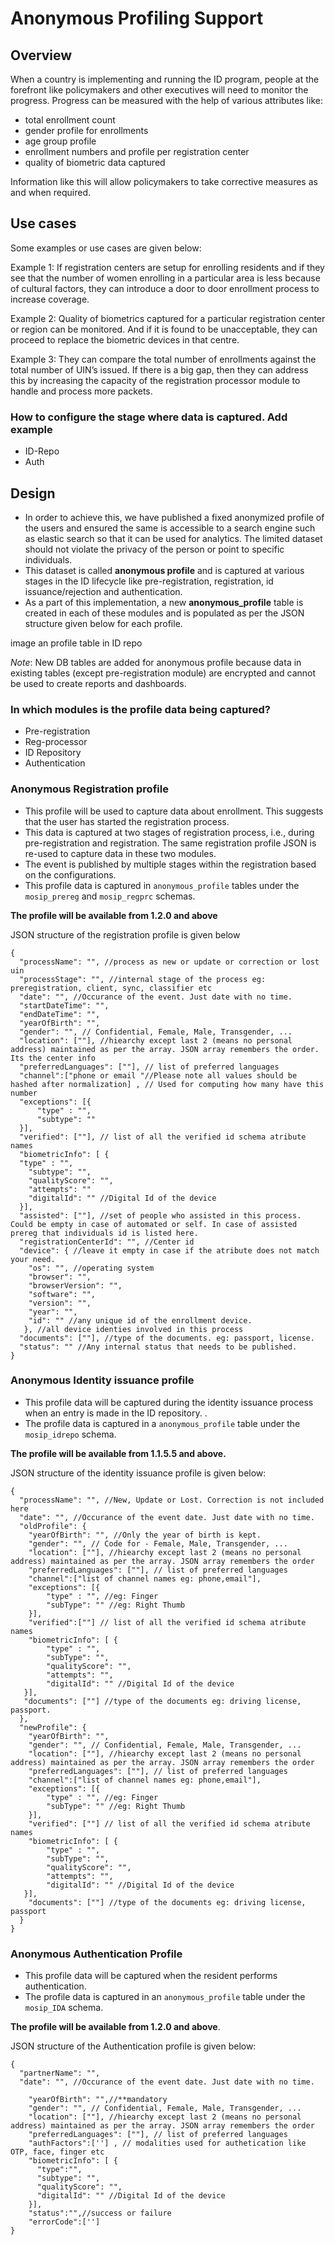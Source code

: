 # Anonymous Profiling Support

## Overview

When a country is implementing and running the ID program, people at the forefront like policymakers and other executives will need to monitor the progress. Progress can be measured with the help of various attributes like:

* total enrollment count
* gender profile for enrollments
* age group profile
* enrollment numbers and profile per registration center
* quality of biometric data captured 

Information like this will allow policymakers to take corrective measures as and when required. 

## Use cases

Some examples or use cases are given below:

Example 1: If registration centers are setup for enrolling residents and if they see that the number of women enrolling in a particular area is less because of cultural factors, they can introduce a door to door enrollment process to increase coverage.

Example 2: Quality of biometrics captured for a particular registration center or region can be monitored. And if it is found to be unacceptable, they can proceed to replace the biometric devices in that centre.

Example 3: They can compare the total number of enrollments against the total number of UIN’s issued. If there is a big gap, then they can address this by increasing the capacity of the registration processor module to handle and process more packets.



### How to configure the stage where data is captured. Add example <TODO>

* ID-Repo
* Auth
  




## Design

* In order to achieve this, we have published a fixed anonymized profile of the users and ensured the same is accessible to a search engine such as elastic search so that it can be used for analytics. The limited dataset should not violate the privacy of the person or point to specific individuals.
* This dataset is called **anonymous profile** and is captured at various stages in the ID lifecycle like pre-registration, registration, id issuance/rejection and  authentication.
* As a part of this implementation, a new **anonymous_profile** table is created in each of these modules and is populated as per the JSON structure given below for each profile.

image an profile table in ID repo

_Note_: New DB tables are added for anonymous profile because data in existing tables (except pre-registration module) are encrypted and cannot be used to create reports and dashboards. 
  
### In which modules is the profile data being captured?

* Pre-registration
* Reg-processor
* ID Repository
* Authentication

### Anonymous Registration profile

* This profile will be used to capture data about enrollment. This suggests that the user has started the registration process.
* This data is captured at two stages of registration process, i.e., during pre-registration and registration. The same registration profile JSON is re-used to capture data in these two modules.
* The event is published by multiple stages within the registration based on the configurations.
* This profile data is captured in `anonymous_profile` tables under the `mosip_prereg` and `mosip_regprc` schemas.
  
**The profile will be available from 1.2.0 and above**
  
  JSON structure of the registration profile is given below

```jsonc
{
  "processName": "", //process as new or update or correction or lost uin
  "processStage": "", //internal stage of the process eg: preregistration, client, sync, classifier etc
  "date": "", //Occurance of the event. Just date with no time.
  "startDateTime": "",
  "endDateTime": "",
  "yearOfBirth": "",
  "gender": "", // Confidential, Female, Male, Transgender, ...
  "location": [""], //hiearchy except last 2 (means no personal address) maintained as per the array. JSON array remembers the order. Its the center info
  "preferredLanguages": [""], // list of preferred languages
  "channel":["phone or email "//Please note all values should be hashed after normalization] , // Used for computing how many have this number
  "exceptions": [{
      "type" : "",
      "subtype": ""
  }],  
  "verified": [""], // list of all the verified id schema atribute names
  "biometricInfo": [ {
  "type" : "",
    "subtype": "",
    "qualityScore": "",
    "attempts": ""
    "digitalId": "" //Digital Id of the device
  }],
  "assisted": [""], //set of people who assisted in this process. Could be empty in case of automated or self. In case of assisted prereg that individuals id is listed here. 
  "registrationCenterId": "", //Center id
  "device": { //leave it empty in case if the atribute does not match your need.
    "os": "", //operating system
    "browser": "",
    "browserVersion": "",
    "software": "", 
    "version": "",
    "year": "",
    "id": "" //any unique id of the enrollment device.
   }, //all device identies involved in this process 
  "documents": [""], //type of the documents. eg: passport, license.
  "status": "" //Any internal status that needs to be published. 
}
``` 

### Anonymous Identity issuance profile
  
* This profile data will be captured during the identity issuance process when an entry is made in the ID repository. 
.
* The profile data is captured in a `anonymous_profile` table under the `mosip_idrepo` schema.

**The profile will be available from 1.1.5.5 and above.**

 JSON structure of the identity issuance profile is given below:

```jsonc
{
  "processName": "", //New, Update or Lost. Correction is not included here
  "date": "", //Occurance of the event date. Just date with no time. 
  "oldProfile": {
    "yearOfBirth": "", //Only the year of birth is kept.  
    "gender": "", // Code for - Female, Male, Transgender, ...
    "location": [""], //hiearchy except last 2 (means no personal address) maintained as per the array. JSON array remembers the order
    "preferredLanguages": [""], // list of preferred languages
    "channel":["list of channel names eg: phone,email"],
    "exceptions": [{
        "type" : "", //eg: Finger
        "subType": "" //eg: Right Thumb
    }],
    "verified":[""] // list of all the verified id schema atribute names
    "biometricInfo": [ {
        "type" : "",
        "subType": "",
        "qualityScore": "",
        "attempts": "",
        "digitalId": "" //Digital Id of the device
   }],
   "documents": [""] //type of the documents eg: driving license, passport.
  },
  "newProfile": {
    "yearOfBirth": "",
    "gender": "", // Confidential, Female, Male, Transgender, ...
    "location": [""], //hiearchy except last 2 (means no personal address) maintained as per the array. JSON array remembers the order
    "preferredLanguages": [""], // list of preferred languages
    "channel":["list of channel names eg: phone,email"],
    "exceptions": [{
        "type" : "", //eg: Finger
        "subType": "" //eg: Right Thumb
    }], 
    "verified": [""] // list of all the verified id schema atribute names
    "biometricInfo": [ {
        "type" : "",
        "subType": "",
        "qualityScore": "",
        "attempts": "",
        "digitalId": "" //Digital Id of the device
   }],
    "documents": [""] //type of the documents eg: driving license, passport
  }
}
```

### Anonymous Authentication Profile

* This profile data will be captured when the resident performs authentication.
* The profile data is captured in an `anonymous_profile` table under the `mosip_IDA` schema.

**The profile will be available from 1.2.0 and above**.

JSON structure of the Authentication profile is given below:

```jsonc
{
  "partnerName": "", 
  "date": "", //Occurance of the event date. Just date with no time. 
  
    "yearOfBirth": "",//**mandatory
    "gender": "", // Confidential, Female, Male, Transgender, ...
    "location": [""], //hiearchy except last 2 (means no personal address) maintained as per the array. JSON array remembers the order
    "preferredLanguages": [""], // list of preferred languages
    "authFactors":[''] , // modalities used for authetication like OTP, face, finger etc
    "biometricInfo": [ {
      "type":"",
      "subtype": "",
      "qualityScore": "",
      "digitalId": "" //Digital Id of the device
    }],
    "status":"",//success or failure
    "errorCode":['']
}
```


